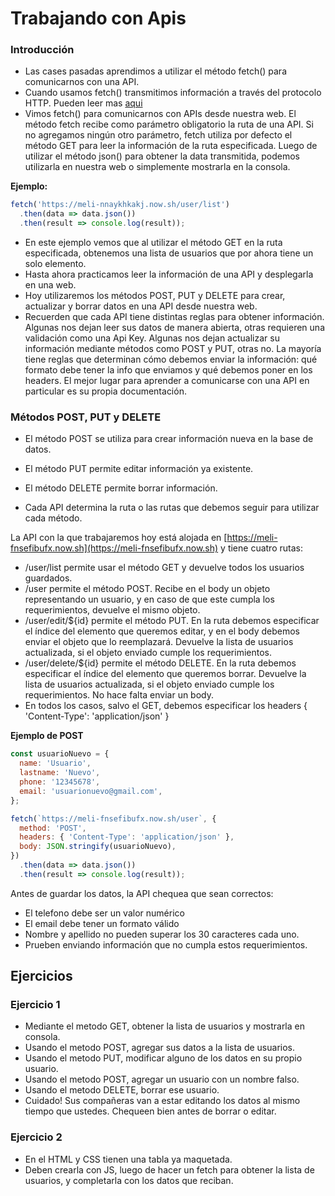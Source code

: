 # Trabajando con Apis

### Introducción
* Las cases pasadas aprendimos a utilizar el método fetch() para comunicarnos con una API. 
* Cuando usamos fetch() transmitimos información a través del protocolo HTTP. Pueden leer mas [aqui](https://github.com/Ada-IT/bootcamp-frontend/tree/master/00_internet-http)
* Vimos fetch() para comunicarnos con APIs desde nuestra web. El método fetch recibe como parámetro obligatorio la ruta de una API. Si no agregamos ningún otro parámetro, fetch utiliza por defecto el método GET para leer la información de la ruta especificada. Luego de utilizar el método json() para obtener la data transmitida, podemos utilizarla en nuestra web o simplemente mostrarla en la consola. 

**Ejemplo:**
```js
fetch('https://meli-nnaykhkakj.now.sh/user/list')
  .then(data => data.json())
  .then(result => console.log(result));
```

* En este ejemplo vemos que al utilizar el método GET en la ruta especificada, obtenemos una lista de usuarios que por ahora tiene un solo elemento. 
* Hasta ahora practicamos leer la información de una API y desplegarla en una web. 
* Hoy utilizaremos los métodos POST, PUT y DELETE para crear, actualizar y borrar datos en una API desde nuestra web. 
* Recuerden que cada API tiene distintas reglas para obtener información. Algunas nos dejan leer sus datos de manera abierta, otras requieren una validación como una Api Key. Algunas nos dejan actualizar su información mediante métodos como POST y PUT, otras no. La mayoría tiene reglas que determinan cómo debemos enviar la información: qué formato debe tener la info que enviamos y qué debemos poner en los headers. El mejor lugar para aprender a comunicarse con una API en particular es su propia documentación.   

### Métodos POST, PUT y DELETE

* El método POST se utiliza para crear información nueva en la base de datos. 
* El método PUT permite editar información ya existente. 
* El método DELETE permite borrar información. 

* Cada API determina la ruta o las rutas que debemos seguir para utilizar cada método. 

La API con la que trabajaremos hoy está alojada en [https://meli-fnsefibufx.now.sh](https://meli-fnsefibufx.now.sh) y tiene cuatro rutas:

* /user/list permite usar el método GET y devuelve todos los usuarios guardados. 
* /user permite el método POST. Recibe en el body un objeto representando un usuario, y en caso de que este cumpla los requerimientos, devuelve el mismo objeto. 
* /user/edit/${id} permite el método PUT. En la ruta debemos especificar el índice del elemento que queremos editar, y en el body debemos enviar el objeto que lo reemplazará. Devuelve la lista de usuarios actualizada, si el objeto enviado cumple los requerimientos. 
* /user/delete/${id} permite el método DELETE. En la ruta debemos especificar el índice del elemento que queremos borrar. Devuelve la lista de usuarios actualizada, si el objeto enviado cumple los requerimientos. No hace falta enviar un body. 
* En todos los casos, salvo el GET, debemos especificar los headers { 'Content-Type': 'application/json' }


**Ejemplo de POST**
```js
const usuarioNuevo = {
  name: 'Usuario',
  lastname: 'Nuevo',
  phone: '12345678',
  email: 'usuarionuevo@gmail.com',
};

fetch(`https://meli-fnsefibufx.now.sh/user`, {
  method: 'POST',
  headers: { 'Content-Type': 'application/json' },
  body: JSON.stringify(usuarioNuevo),
})
  .then(data => data.json())
  .then(result => console.log(result));
```

Antes de guardar los datos, la API chequea que sean correctos:
* El telefono debe ser un valor numérico
* El email debe tener un formato válido
* Nombre y apellido no pueden superar los 30 caracteres cada uno. 
* Prueben enviando información que no cumpla estos requerimientos. 


## Ejercicios

### Ejercicio 1

* Mediante el metodo GET, obtener la lista de usuarios y mostrarla en consola. 
* Usando el metodo POST, agregar sus datos a la lista de usuarios. 
* Usando el metodo PUT, modificar alguno de los datos en su propio usuario. 
* Usando el metodo POST, agregar un usuario con un nombre falso. 
* Usando el metodo DELETE, borrar ese usuario. 
* Cuidado! Sus compañeras van a estar editando los datos al mismo tiempo que ustedes. Chequeen bien antes de borrar o editar. 


### Ejercicio 2

* En el HTML y CSS tienen una tabla ya maquetada. 
* Deben crearla con JS, luego de hacer un fetch para obtener la lista de usuarios, y completarla con los datos que reciban. 
